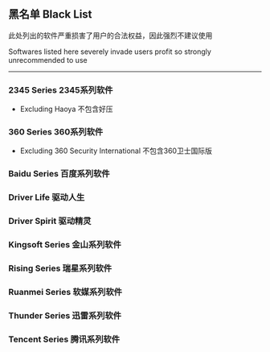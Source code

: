 ## 黑名单   Black List

此处列出的软件严重损害了用户的合法权益，因此强烈不建议使用

Softwares listed here severely invade users profit so strongly unrecommended to use

---

### 2345 Series   2345系列软件

* Excluding Haoya   不包含好压

### 360 Series   360系列软件

* Excluding 360 Security International   不包含360卫士国际版

### Baidu Series   百度系列软件

### Driver Life   驱动人生

### Driver Spirit   驱动精灵

### Kingsoft Series  金山系列软件

### Rising Series   瑞星系列软件

### Ruanmei Series   软媒系列软件

### Thunder Series   迅雷系列软件

### Tencent Series   腾讯系列软件



